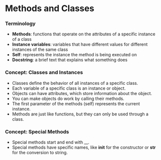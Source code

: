 # Methods and Classes

### Terminology
- __Methods__: functions that operate on the attributes of a specific instance of a class
- __Instance variables__: variables that have different values for different instances of the same class
- __Self__: represents the instance the method is being executed on
- __Docstring__: a brief text that explains what something does

### Concept: Classes and Instances
- Classes define the behavior of all instances of a specific class.
- Each variable of a specific class is an instance or object.
- Objects can have attributes, which store information about the object.
- You can make objects do work by calling their methods.
- The first parameter of the methods (self) represents the current instance.
- Methods are just like functions, but they can only be used through a class.

### Concept: Special Methods
- Special methods start and end with __.
- Special methods have specific names, like __init__ for the constructor or __str__ for the conversion to string.
